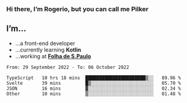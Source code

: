### Hi there, I’m Rogerio, but you can call me Pilker

## I’m…
- …a front-end developer
- …currently learning **Kotlin**
- …working at [**Folha de S.Paulo**](https://www.folha.com.br/)

<!--START_SECTION:waka-->

```text
From: 29 September 2022 - To: 06 October 2022

TypeScript   10 hrs 18 mins  ██████████████████████▒░░   89.96 %
Svelte       39 mins         █▒░░░░░░░░░░░░░░░░░░░░░░░   05.70 %
JSON         16 mins         ▓░░░░░░░░░░░░░░░░░░░░░░░░   02.34 %
Other        10 mins         ▒░░░░░░░░░░░░░░░░░░░░░░░░   01.48 %
```

<!--END_SECTION:waka-->
